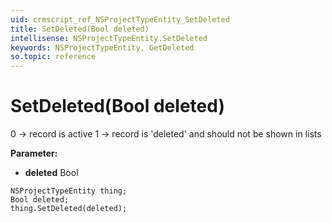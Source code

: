 ```yaml
---
uid: crmscript_ref_NSProjectTypeEntity_SetDeleted
title: SetDeleted(Bool deleted)
intellisense: NSProjectTypeEntity.SetDeleted
keywords: NSProjectTypeEntity, GetDeleted
so.topic: reference
---
```


# SetDeleted(Bool deleted)

0 -> record is active 1 -> record is 'deleted' and should not be shown in lists

**Parameter:** 
 - **deleted** Bool

```crmscript
NSProjectTypeEntity thing;
Bool deleted;
thing.SetDeleted(deleted);
```

